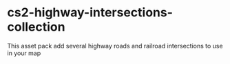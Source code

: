 # cs2-highway-intersections-collection
This asset pack add several highway roads and railroad intersections to use in your map
